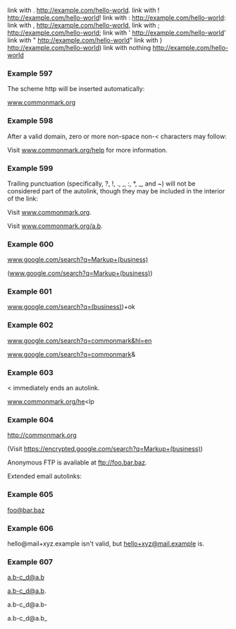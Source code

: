 link with . http://example.com/hello-world.
link with ! http://example.com/hello-world!
link with : http://example.com/hello-world:
link with , http://example.com/hello-world,
link with ; http://example.com/hello-world;
link with ' http://example.com/hello-world'
link with " http://example.com/hello-world"
link with ) http://example.com/hello-world)
link with nothing http://example.com/hello-world

### Example 597

The scheme http will be inserted automatically:

www.commonmark.org

### Example 598

After a valid domain, zero or more non-space non-< characters may follow:

Visit www.commonmark.org/help for more information.

### Example 599

Trailing punctuation (specifically, ?, !, ., ,, :, \*, \_, and ~) will not be considered part of the autolink, though they may be included in the interior of the link:

Visit www.commonmark.org.

Visit www.commonmark.org/a.b.

### Example 600

www.google.com/search?q=Markup+(business)

(www.google.com/search?q=Markup+(business))

### Example 601

www.google.com/search?q=(business))+ok

### Example 602

www.google.com/search?q=commonmark&hl=en

www.google.com/search?q=commonmark&amp;

### Example 603

< immediately ends an autolink.

www.commonmark.org/he<lp

### Example 604

http://commonmark.org

(Visit https://encrypted.google.com/search?q=Markup+(business))

Anonymous FTP is available at ftp://foo.bar.baz.

Extended email autolinks:

### Example 605

foo@bar.baz

### Example 606

hello@mail+xyz.example isn't valid, but hello+xyz@mail.example is.

### Example 607

a.b-c_d@a.b

a.b-c_d@a.b.

a.b-c_d@a.b-

a.b-c_d@a.b_
